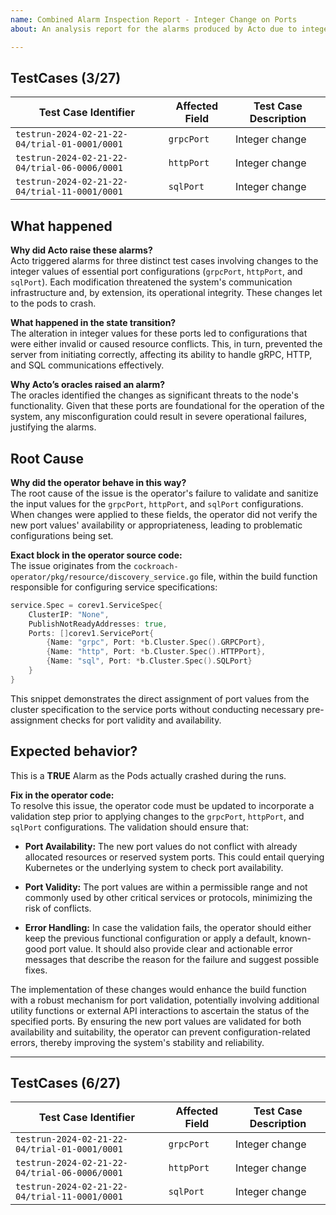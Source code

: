 ```yaml
---
name: Combined Alarm Inspection Report - Integer Change on Ports
about: An analysis report for the alarms produced by Acto due to integer changes on ports `grpcPort`, `httpPort`, and `sqlPort`.

---
```


## TestCases (3/27)

| Test Case Identifier                           | Affected Field | Test Case Description |
|------------------------------------------------|----------------|-----------------------|
| `testrun-2024-02-21-22-04/trial-01-0001/0001`  | `grpcPort`     | Integer change        |
| `testrun-2024-02-21-22-04/trial-06-0006/0001`  | `httpPort`     | Integer change        |
| `testrun-2024-02-21-22-04/trial-11-0001/0001`  | `sqlPort`      | Integer change        |


## What happened

**Why did Acto raise these alarms?**  
Acto triggered alarms for three distinct test cases involving changes to the integer values of essential port configurations (`grpcPort`, `httpPort`, and `sqlPort`). Each modification threatened the system's communication infrastructure and, by extension, its operational integrity. 
These changes let to the pods to crash.




**What happened in the state transition?**  
The alteration in integer values for these ports led to configurations that were either invalid or caused resource conflicts. This, in turn, prevented the server from initiating correctly, affecting its ability to handle gRPC, HTTP, and SQL communications effectively.

**Why Acto’s oracles raised an alarm?**  
The oracles identified the changes as significant threats to the node's functionality. Given that these ports are foundational for the operation of the system, any misconfiguration could result in severe operational failures, justifying the alarms.

## Root Cause

**Why did the operator behave in this way?**  
The root cause of the issue is the operator's failure to validate and sanitize the input values for the `grpcPort`, `httpPort`, and `sqlPort` configurations. When changes were applied to these fields, the operator did not verify the new port values' availability or appropriateness, leading to problematic configurations being set.

**Exact block in the operator source code:**  
The issue originates from the `cockroach-operator/pkg/resource/discovery_service.go` file, within the build function responsible for configuring service specifications:
```go
service.Spec = corev1.ServiceSpec{
    ClusterIP: "None",
    PublishNotReadyAddresses: true,
    Ports: []corev1.ServicePort{
        {Name: "grpc", Port: *b.Cluster.Spec().GRPCPort},
        {Name: "http", Port: *b.Cluster.Spec().HTTPPort},
        {Name: "sql", Port: *b.Cluster.Spec().SQLPort}
    }
}
```
This snippet demonstrates the direct assignment of port values from the cluster specification to the service ports without conducting necessary pre-assignment checks for port validity and availability.

## Expected behavior?

This is a **TRUE** Alarm as the Pods actually crashed during the runs.

**Fix in the operator code:**  
To resolve this issue, the operator code must be updated to incorporate a validation step prior to applying changes to the `grpcPort`, `httpPort`, and `sqlPort` configurations. The validation should ensure that:

- **Port Availability:** The new port values do not conflict with already allocated resources or reserved system ports. This could entail querying Kubernetes or the underlying system to check port availability.

- **Port Validity:** The port values are within a permissible range and not commonly used by other critical services or protocols, minimizing the risk of conflicts.

- **Error Handling:** In case the validation fails, the operator should either keep the previous functional configuration or apply a default, known-good port value. It should also provide clear and actionable error messages that describe the reason for the failure and suggest possible fixes.

The implementation of these changes would enhance the build function with a robust mechanism for port validation, potentially involving additional utility functions or external API interactions to ascertain the status of the specified ports. By ensuring the new port values are validated for both availability and suitability, the operator can prevent configuration-related errors, thereby improving the system's stability and reliability.

---

## TestCases (6/27)

| Test Case Identifier                           | Affected Field | Test Case Description |
|------------------------------------------------|----------------|-----------------------|
| `testrun-2024-02-21-22-04/trial-01-0001/0001`  | `grpcPort`     | Integer change        |
| `testrun-2024-02-21-22-04/trial-06-0006/0001`  | `httpPort`     | Integer change        |
| `testrun-2024-02-21-22-04/trial-11-0001/0001`  | `sqlPort`      | Integer change        |

